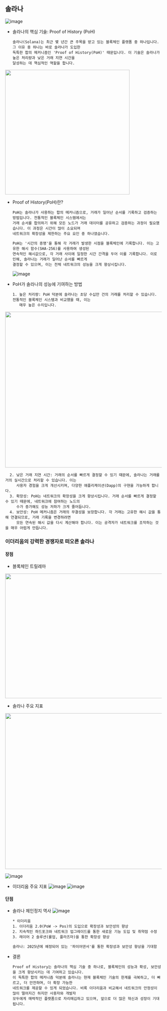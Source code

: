 ## 솔라나

 ![image](https://github.com/user-attachments/assets/914f8e4d-a937-4b8d-936a-70a6c032726c)

* 솔라나의 핵심 기술: Proof of History (PoH)

      솔라나(Solana)는 최근 몇 년간 큰 주목을 받고 있는 블록체인 플랫폼 중 하나입니다. 그 이유 중 하나는 바로 솔라나가 도입한
      독특한 합의 메커니즘인 'Proof of History(PoH)' 때문입니다. 이 기술은 솔라나가 높은 처리량과 낮은 거래 지연 시간을
      달성하는 데 핵심적인 역할을 합니다. 
  
<img src="https://github.com/5juman/we/assets/138484641/4db13adb-698f-4b7e-82ed-4d6c7d2970cf" width="400" height="400">

* Proof of History(PoH)란?

      PoH는 솔라나가 사용하는 합의 메커니즘으로, 거래가 일어난 순서를 기록하고 검증하는 방법입니다. 전통적인 블록체인 시스템에서는
      거래 순서를 합의하기 위해 모든 노드가 거래 데이터를 공유하고 검증하는 과정이 필요했습니다. 이 과정은 시간이 많이 소요되며
      네트워크의 확장성을 제한하는 주요 요인 중 하나였습니다.
    
      PoH는 '시간의 증명'을 통해 각 거래가 발생한 시점을 블록체인에 기록합니다. 이는 고유한 해시 함수(SHA-256)를 사용하여 생성된
      연속적인 해시값으로, 각 거래 사이에 일정한 시간 간격을 두어 이를 기록합니다. 이로 인해, 솔라나는 거래가 일어난 순서를 빠르게
      결정할 수 있으며, 이는 전체 네트워크의 성능을 크게 향상시킵니다.

  ![image](https://github.com/user-attachments/assets/f265686b-b21f-4d59-b0e8-1b82a7d16860)

* PoH가 솔라나의 성능에 기여하는 방법
  
      1. 높은 처리량: PoH 덕분에 솔라나는 초당 수십만 건의 거래를 처리할 수 있습니다. 전통적인 블록체인 시스템과 비교했을 때, 이는
         매우 높은 수치입니다.

<img src="https://github.com/5juman/we/assets/138484641/9a195a80-c037-4954-b7a0-d1d1ed892395" width="600" height="500">

      2. 낮은 거래 지연 시간: 거래의 순서를 빠르게 결정할 수 있기 때문에, 솔라나는 거래를 거의 실시간으로 처리할 수 있습니다. 이는
         사용자 경험을 크게 개선시키며, 다양한 애플리케이션(Dapp)의 구현을 가능하게 합니다.
      3. 확장성: PoH는 네트워크의 확장성을 크게 향상시킵니다. 거래 순서를 빠르게 결정할 수 있기 때문에, 네트워크에 참여하는 노드의
         수가 증가해도 성능 저하가 크게 줄어듭니다.
      4. 보안성: PoH 메커니즘은 거래의 무결성을 보장합니다. 각 거래는 고유한 해시 값을 통해 연결되므로, 거래 기록을 변경하려면
         모든 연속된 해시 값을 다시 계산해야 합니다. 이는 공격자가 네트워크를 조작하는 것을 매우 어렵게 만듭니다.

### 이더리움의 강력한 경쟁자로 떠오른 솔라나

#### 장점
* 블록체인 트릴레마
<img src="https://github.com/user-attachments/assets/4c4aa2bc-28ef-492f-b14e-34233a76aed7" width="600" height="400"> 

* 솔라나 주요 지표
<img src="https://github.com/user-attachments/assets/2c6a6d2a-8e59-47f5-b61b-a3e3a9c20cf0" width="600" height="500">

![image](https://github.com/user-attachments/assets/a0c0f207-0b11-4758-b64f-e360ddb6b612)


* 이더리움 주요 지표
![image](https://github.com/user-attachments/assets/05a80d04-46d8-47c3-906e-91b984a74b9e)
![image](https://github.com/user-attachments/assets/86a279f8-d57a-41ec-ac63-a4714da80b57)

#### 단점
* 솔라나 체인정지 역사
![image](https://github.com/user-attachments/assets/255ac967-3dc8-49e3-956c-aeb89f1b2baf)

      * 이더리움
      1. 이더리움 2.0(PoW -> Pos)의 도입으로 확장성과 보안성의 향상
      2. 지속적인 하드포크와 네트워크 업그레이드를 통한 새로운 기능 도입 및 취약점 수정
      3. 레이어 2 솔루션(롤업, 플라즈마)을 통한 확장성 향상

      솔라나: 2025년에 예정되어 있는 '파이어댄서'를 통한 확장성과 보안성 향상을 기대함

* 결론

      Proof of History는 솔라나의 핵심 기술 중 하나로, 블록체인의 성능과 확성, 보안성을 크게 향상시키는 데 기여하고 있습니다.
      이 독특한 합의 메커니즘 덕분에 솔라나는 현재 블록체인 기술의 한계를 극복하고, 더 빠르고, 더 안전하며, 더 확장 가능한
      네트워크를 제공할 수 있게 되었습니다. 비록 이더리움과 비교해서 네트워크의 안정성이 많이 떨어지긴 하지만 사용자와 개발자
      모두에게 매력적인 플랫폼으로 자리매김하고 있으며, 앞으로 더 많은 혁신과 성장이 기대됩니다.

